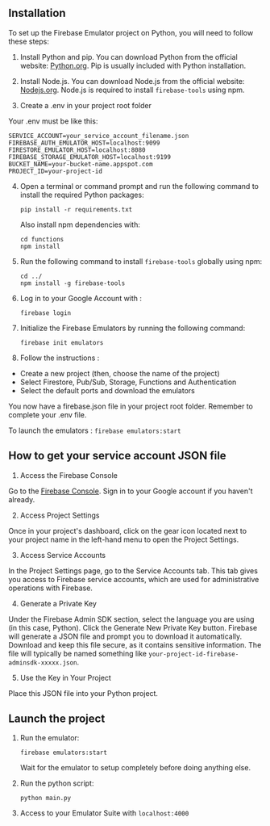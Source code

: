 ## Installation

To set up the Firebase Emulator project on Python, you will need to follow these steps:

1. Install Python and pip. You can download Python from the official website: [Python.org](https://www.python.org/downloads/). Pip is usually included with Python installation.

2. Install Node.js. You can download Node.js from the official website: [Nodejs.org](https://nodejs.org/en/download/). Node.js is required to install `firebase-tools` using npm.

3. Create a .env in your project root folder

Your .env must be like this:
   
    SERVICE_ACCOUNT=your_service_account_filename.json
    FIREBASE_AUTH_EMULATOR_HOST=localhost:9099
    FIRESTORE_EMULATOR_HOST=localhost:8080
    FIREBASE_STORAGE_EMULATOR_HOST=localhost:9199
    BUCKET_NAME=your-bucket-name.appspot.com
    PROJECT_ID=your-project-id

4. Open a terminal or command prompt and run the following command to install the required Python packages:

    ```shell
    pip install -r requirements.txt
    ```

    Also install npm dependencies with:

    ```shell
    cd functions
    npm install
    ```

5. Run the following command to install `firebase-tools` globally using npm:

    ```shell
    cd ../
    npm install -g firebase-tools
    ```

6. Log in to your Google Account with :

    ```shell
    firebase login
    ``` 

7. Initialize the Firebase Emulators by running the following command:

    ```shell
    firebase init emulators
    ```

8. Follow the instructions :
- Create a new project (then, choose the name of the project)
- Select Firestore, Pub/Sub, Storage, Functions and Authentication
- Select the default ports and download the emulators

You now have a firebase.json file in your project root folder. Remember to complete your .env file.

To launch the emulators : `firebase emulators:start`

## How to get your service account JSON file

1. Access the Firebase Console

Go to the [Firebase Console](https://console.firebase.google.com/).
Sign in to your Google account if you haven't already.

2. Access Project Settings

Once in your project's dashboard, click on the gear icon located next to your project name in the left-hand menu to open the Project Settings.

3. Access Service Accounts

In the Project Settings page, go to the Service Accounts tab.
This tab gives you access to Firebase service accounts, which are used for administrative operations with Firebase.

4. Generate a Private Key

Under the Firebase Admin SDK section, select the language you are using (in this case, Python).
Click the Generate New Private Key button.
Firebase will generate a JSON file and prompt you to download it automatically. Download and keep this file secure, as it contains sensitive information.
The file will typically be named something like `your-project-id-firebase-adminsdk-xxxxx.json`.

5. Use the Key in Your Project

Place this JSON file into your Python project.

## Launch the project

1. Run the emulator:

    ```shell
    firebase emulators:start
    ```

    Wait for the emulator to setup completely before doing anything else.

2. Run the python script:

    ```shell
    python main.py
    ```
3. Access to your Emulator Suite with `localhost:4000`